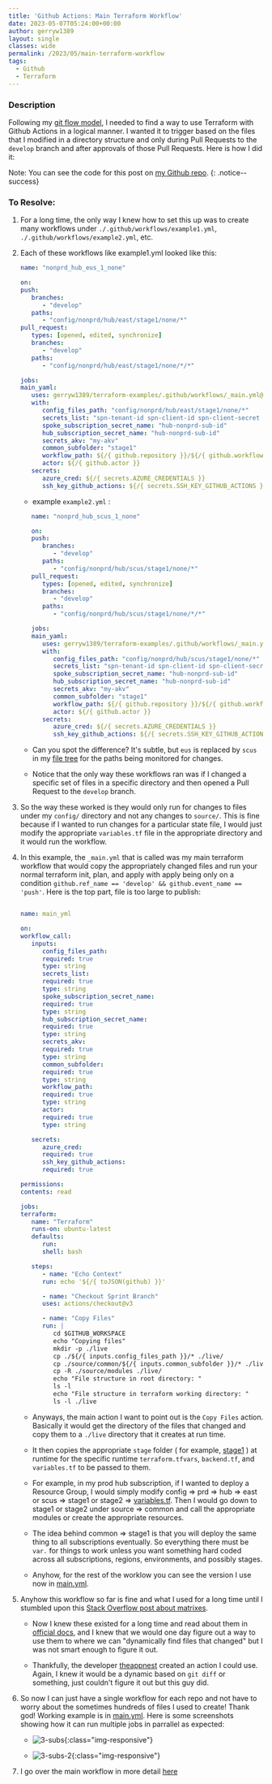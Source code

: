 ```yaml
---
title: 'Github Actions: Main Terraform Workflow'
date: 2023-05-07T05:24:00+00:00
author: gerryw1389
layout: single
classes: wide
permalink: /2023/05/main-terraform-workflow
tags:
  - Github
  - Terraform
---
```

<!--more-->

### Description

Following my [git flow model](https://automationadmin.com/2023/04/git-flow-model), I needed to find a way to use Terraform with Github Actions in a logical manner. I wanted it to trigger based on the files that I modified in a directory structure and only during Pull Requests to the `develop` branch and after approvals of those Pull Requests. Here is how I did it:

Note: You can see the code for this post on [my Github repo](https://github.com/AutomationAdmin-Com/sic.template/tree/main).
{: .notice--success}

### To Resolve:

1. For a long time, the only way I knew how to set this up was to create many workflows under `./.github/workflows/example1.yml`, `./.github/workflows/example2.yml`, etc.

1. Each of these workflows like example1.yml looked like this:

   ```yaml
   name: "nonprd_hub_eus_1_none"

   on:
   push:
      branches:
         - "develop"
      paths:
         - "config/nonprd/hub/east/stage1/none/*"
   pull_request:
      types: [opened, edited, synchronize]
      branches:
         - "develop"
      paths:
         - "config/nonprd/hub/east/stage1/none/*/*"

   jobs:
   main_yaml:
      uses: gerryw1389/terraform-examples/.github/workflows/_main.yml@sprint
      with:
         config_files_path: "config/nonprd/hub/east/stage1/none/*"
         secrets_list: "spn-tenant-id spn-client-id spn-client-secret sa-access-key"
         spoke_subscription_secret_name: "hub-nonprd-sub-id"
         hub_subscription_secret_name: "hub-nonprd-sub-id"
         secrets_akv: "my-akv"
         common_subfolder: "stage1"
         workflow_path: ${/{ github.repository }}/${/{ github.workflow }}
         actor: ${/{ github.actor }}
      secrets:
         azure_cred: ${/{ secrets.AZURE_CREDENTIALS }}
         ssh_key_github_actions: ${/{ secrets.SSH_KEY_GITHUB_ACTIONS }}
   ```

   - example `example2.yml` :

   ```yaml
      name: "nonprd_hub_scus_1_none"

      on:
      push:
         branches:
            - "develop"
         paths:
            - "config/nonprd/hub/scus/stage1/none/*"
      pull_request:
         types: [opened, edited, synchronize]
         branches:
            - "develop"
         paths:
            - "config/nonprd/hub/scus/stage1/none/*/*"

      jobs:
      main_yaml:
         uses: gerryw1389/terraform-examples/.github/workflows/_main.yml@sprint
         with:
            config_files_path: "config/nonprd/hub/scus/stage1/none/*"
            secrets_list: "spn-tenant-id spn-client-id spn-client-secret sa-access-key"
            spoke_subscription_secret_name: "hub-nonprd-sub-id"
            hub_subscription_secret_name: "hub-nonprd-sub-id"
            secrets_akv: "my-akv"
            common_subfolder: "stage1"
            workflow_path: ${/{ github.repository }}/${/{ github.workflow }}
            actor: ${/{ github.actor }}
         secrets:
            azure_cred: ${/{ secrets.AZURE_CREDENTIALS }}
            ssh_key_github_actions: ${/{ secrets.SSH_KEY_GITHUB_ACTIONS }}
      ```

   - Can you spot the difference? It's subtle, but `eus` is replaced by `scus` in my [file tree](https://github.com/AutomationAdmin-Com/sic.mgmt/tree/feature/config/nonprd/hub) for the paths being monitored for changes.

   - Notice that the only way these workflows ran was if I changed a specific set of files in a specific directory and then opened a Pull Request to the `develop` branch.

1. So the way these worked is they would only run for changes to files under my `config/` directory and not any changes to `source/`. This is fine because if I wanted to run changes for a particular state file, I would just modify the appropriate `variables.tf` file in the appropriate directory and it would run the workflow.

1. In this example, the `_main.yml` that is called was my main terraform workflow that would copy the appropriately changed files and run your normal terraform init, plan, and apply with apply being only on a condition `github.ref_name == 'develop' && github.event_name == 'push'`. Here is the top part, file is too large to publish:

   ```yaml

   name: main_yml

   on:
   workflow_call:
      inputs:
         config_files_path:
         required: true
         type: string
         secrets_list:
         required: true
         type: string
         spoke_subscription_secret_name:
         required: true
         type: string
         hub_subscription_secret_name:
         required: true
         type: string
         secrets_akv:
         required: true
         type: string
         common_subfolder:
         required: true
         type: string
         workflow_path:
         required: true
         type: string
         actor:
         required: true
         type: string

      secrets:
         azure_cred:
         required: true
         ssh_key_github_actions:
         required: true

   permissions:
   contents: read

   jobs:
   terraform:
      name: "Terraform"
      runs-on: ubuntu-latest
      defaults:
         run:
         shell: bash

      steps:
         - name: "Echo Context"
         run: echo '${/{ toJSON(github) }}'

         - name: "Checkout Sprint Branch"
         uses: actions/checkout@v3

         - name: "Copy Files"
         run: |
            cd $GITHUB_WORKSPACE
            echo "Copying files"
            mkdir -p ./live
            cp ./${/{ inputs.config_files_path }}/* ./live/
            cp ./source/common/${/{ inputs.common_subfolder }}/* ./live/
            cp -R ./source/modules ./live/
            echo "File structure in root directory: "
            ls -l
            echo "File structure in terraform working directory: "
            ls -l ./live
   ```

   - Anyways, the main action I want to point out is the `Copy Files` action. Basically it would get the directory of the files that changed and copy them to a `./live` directory that it creates at run time.
   
   - It then copies the appropriate `stage` folder ( for example, [stage1](https://github.com/AutomationAdmin-Com/sic.mgmt/tree/feature/source/common/stage1) ) at runtime for the specific runtime `terraform.tfvars`, `backend.tf`, and `variables.tf` to be passed to them.

   - For example, in my prod hub subscription, if I wanted to deploy a Resource Group, I would simply modify config => prd => hub => east or scus => stage1 or stage2 => [variables.tf](https://github.com/AutomationAdmin-Com/sic.mgmt/blob/feature/config/prd/hub/scus/stage1/none/variables.tf). Then I would go down to stage1 or stage2 under source => common and call the appropriate modules or create the appropriate resources.

   - The idea behind common => stage1 is that you will deploy the same thing to all subscriptions eventually. So everything there must be `var.` for things to work unless you want something hard coded across all subscriptions, regions, environments, and possibly stages.

   - Anyhow, for the rest of the worklow you can see the version I use now in [main.yml](https://github.com/AutomationAdmin-Com/sic.template/blob/main/.github/workflows/main.yml).

1. Anyhow this workflow so far is fine and what I used for a long time until I stumbled upon this [Stack Overflow post about matrixes](https://stackoverflow.com/questions/73404735/execute-github-actions-workflow-job-in-directory-where-code-was-changed).
   - Now I knew these existed for a long time and read about them in [official docs](https://docs.github.com/en/actions/using-jobs/using-a-matrix-for-your-jobs), and I knew that we would one day figure out a way to use them to where we can "dynamically find files that changed" but I was not smart enough to figure it out.

   - Thankfully, the developer [theappnest](https://github.com/theappnest/terraform-monorepo-action/releases/tag/v2.3.1) created an action I could use. Again, I knew it would be a dynamic based on `git diff` or something, just couldn't figure it out but this guy did. 

1. So now I can just have a single workflow for each repo and not have to worry about the sometimes hundreds of files I used to create! Thank god! Working example is in [main.yml](https://github.com/AutomationAdmin-Com/sic.template/blob/main/.github/workflows/main.yml). Here is some screenshots showing how it can run multiple jobs in parrallel as expected:

   - ![3-subs](https://automationadmin.com/assets/images/uploads/2023/05/3-subs.png){:class="img-responsive"}

   - ![3-subs-2](https://automationadmin.com/assets/images/uploads/2023/05/3-subs-2.png){:class="img-responsive"}

1. I go over the main workflow in more detail [here](https://automationadmin.com/2023/10/terraform-workflow-repo-structure)
